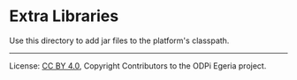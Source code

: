 <!-- SPDX-License-Identifier: CC-BY-4.0 -->
<!-- Copyright Contributors to the ODPi Egeria project. -->

# Extra Libraries

Use this directory to add jar files to the platform's classpath.

----
License: [CC BY 4.0](https://creativecommons.org/licenses/by/4.0/),
Copyright Contributors to the ODPi Egeria project.



 
